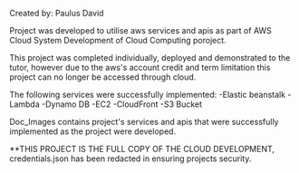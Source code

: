 Created by: Paulus David

Project was developed to utilise aws services and apis as part of AWS Cloud System Development
of Cloud Computing poroject.

 This project was completed individually, deployed and demonstrated to the tutor, however due to the
 aws's account credit and term limitation this project can no longer be accessed through cloud.

 The following services were successfully implemented:
 -Elastic beanstalk
 -Lambda
 -Dynamo DB
 -EC2
 -CloudFront
 -S3 Bucket

Doc_Images contains project's services and apis that were successfully implemented as the project
were developed. 

**THIS PROJECT IS THE FULL COPY OF THE CLOUD DEVELOPMENT, credentials.json has been redacted in ensuring
projects security.
